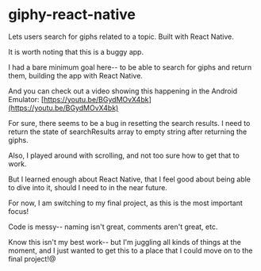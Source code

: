 # giphy-react-native

Lets users search for giphs related to a topic. Built with React Native.

It is worth noting that this is a buggy app.

I had a bare minimum goal here-- to be able to search for giphs and return them,
building the app with React Native.

And you can check out a video showing this happening in the Android Emulator:
[https://youtu.be/BGydMOvX4bk](https://youtu.be/BGydMOvX4bk)

For sure, there seems to be a bug in resetting the search results.
I need to return the state of searchResults array to empty string after returning the giphs.

Also, I played around with scrolling, and not too sure how to get that to work.

But I learned enough about React Native, that I feel good about being able to dive into it,
should I need to in the near future.

For now, I am switching to my final project, as this is the most important focus!

Code is messy-- naming isn't great, comments aren't great, etc. 

Know this isn't my best work-- but I'm juggling all kinds of things at the moment,
and I just wanted to get this to a place that I could move on to the final project!@
